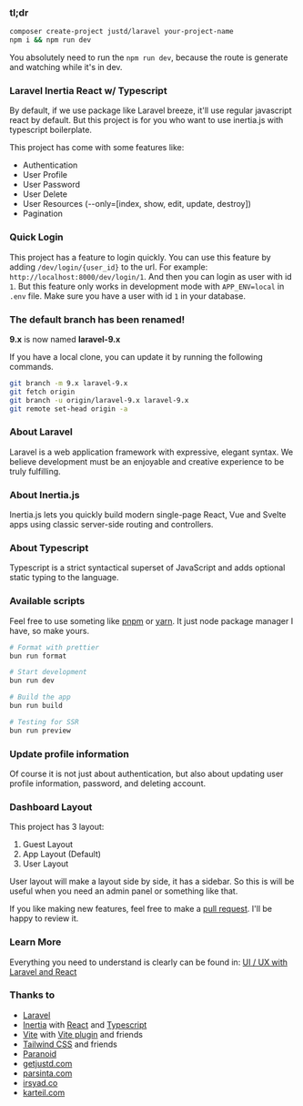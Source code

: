 ### tl;dr

```bash
composer create-project justd/laravel your-project-name
npm i && npm run dev
```

You absolutely need to run the `npm run dev`, because the route is generate and watching while it's in dev.

### Laravel Inertia React w/ Typescript

By default, if we use package like Laravel breeze, it'll use regular javascript react by default. But this project is
for you who want to use inertia.js with typescript boilerplate.

This project has come with some features like:

-   Authentication
-   User Profile
-   User Password
-   User Delete
-   User Resources (--only=[index, show, edit, update, destroy])
-   Pagination

### Quick Login

This project has a feature to login quickly. You can use this feature by adding `/dev/login/{user_id}` to the url. For
example: `http://localhost:8000/dev/login/1`. And then you can login as user with id `1`. But this feature only works in
development mode with `APP_ENV=local` in `.env` file. Make sure you have a user with id `1` in your database.

### The default branch has been renamed!

**9.x** is now named **laravel-9.x**

If you have a local clone, you can update it by running the following commands.

```bash
git branch -m 9.x laravel-9.x
git fetch origin
git branch -u origin/laravel-9.x laravel-9.x
git remote set-head origin -a
```

### About Laravel

Laravel is a web application framework with expressive, elegant syntax. We believe development must be an enjoyable and
creative experience to be truly fulfilling.

### About Inertia.js

Inertia.js lets you quickly build modern single-page React, Vue and Svelte apps using classic server-side routing and
controllers.

### About Typescript

Typescript is a strict syntactical superset of JavaScript and adds optional static typing to the language.

### Available scripts

Feel free to use someting like [pnpm](https://pnpm.io/) or [yarn](https://yarnpkg.com/). It just node package manager I
have, so make yours.

```bash
# Format with prettier
bun run format

# Start development
bun run dev

# Build the app
bun run build

# Testing for SSR
bun run preview
```

### Update profile information

Of course it is not just about authentication, but also about updating user profile information, password, and deleting
account.

### Dashboard Layout

This project has 3 layout:

1. Guest Layout
2. App Layout (Default)
3. User Layout

User layout will make a layout side by side, it has a sidebar. So this is will be useful when you need an admin panel or
something like that.

If you like making new features, feel free to make a [pull request](https://github.com/irsyadadl/inertia.ts/pulls). I'll
be happy to review it.

### Learn More

Everything you need to understand is clearly can be found
in: [UI / UX with Laravel and React](https://parsinta.com/series/ui-laravel-dan-react-nqp6j)

### Thanks to

-   [Laravel](https://github.com/laravel/framework)
-   [Inertia](https://github.com/inertiajs/inertia) with [React](https://github.com/facebook/react)
    and [Typescript](https://github.com/microsoft/TypeScript)
-   [Vite](https://vitejs.dev/) with [Vite plugin](https://github.com/laravel/vite-plugin) and friends
-   [Tailwind CSS](https://github.com/tailwindlabs/tailwindcss) and friends
-   [Paranoid](https://paranoid.irsyad.co)
-   [getjustd.com](https://getjustd.com/)
-   [parsinta.com](https://parsinta.com/)
-   [irsyad.co](https://irsyad.co/)
-   [karteil.com](https://karteil.com/)
